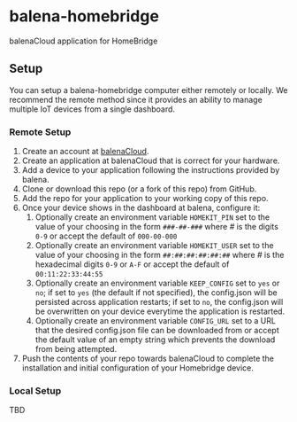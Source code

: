 # balena-homebridge

balenaCloud application for HomeBridge

## Setup

You can setup a balena-homebridge computer either remotely or locally. We recommend the remote method since it provides an ability to manage multiple IoT devices from a single dashboard.

### Remote Setup

1. Create an account at [balenaCloud](https://dashboard.balena-cloud.com/).
2. Create an application at balenaCloud that is correct for your hardware.
3. Add a device to your application following the instructions provided by balena.
4. Clone or download this repo (or a fork of this repo) from GitHub.
5. Add the repo for your application to your working copy of this repo.
6. Once your device shows in the dashboard at balena, configure it:
    1. Optionally create an environment variable `HOMEKIT_PIN` set to the value of your choosing in the form `###-##-###` where _#_ is the digits `0-9` or accept the default of `000-00-000`
    2. Optionally create an environment variable `HOMEKIT_USER` set to the value of your choosing in the form `##:##:##:##:##:##` where _#_ is the hexadecimal digits `0-9` or `A-F` or accept the default of `00:11:22:33:44:55`
    3. Optionally create an environment variable `KEEP_CONFIG` set to `yes` or `no`; if set to `yes` (the default if not specified), the config.json will be persisted across application restarts; if set to `no`, the config.json will be overwritten on your device everytime the application is restarted.
    4. Optionally create an environment variable `CONFIG_URL` set to a URL that the desired config.json file can be downloaded from or accept the default value of an empty string which prevents the download from being attempted.
7. Push the contents of your repo towards balenaCloud to complete the installation and initial configuration of your Homebridge device.

### Local Setup

TBD
